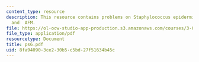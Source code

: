 ```yaml
---
content_type: resource
description: This resource contains problems on Staphylococcus epidermis, neutrophils
  and  AFM.
file: https://ol-ocw-studio-app-production.s3.amazonaws.com/courses/3-051j-materials-for-biomedical-applications-spring-2006/8fa940903ce230b5c5bd27f51634b45c_ps6.pdf
file_type: application/pdf
resourcetype: Document
title: ps6.pdf
uid: 8fa94090-3ce2-30b5-c5bd-27f51634b45c
---
```

